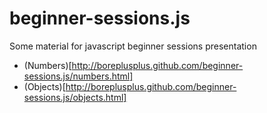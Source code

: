 beginner-sessions.js
====================

Some material for javascript beginner sessions presentation

* (Numbers)[http://boreplusplus.github.com/beginner-sessions.js/numbers.html]
* (Objects)[http://boreplusplus.github.com/beginner-sessions.js/objects.html]